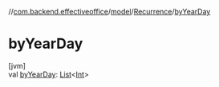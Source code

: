 //[com.backend.effectiveoffice](../../../index.md)/[model](../index.md)/[Recurrence](index.md)/[byYearDay](by-year-day.md)

# byYearDay

[jvm]\
val [byYearDay](by-year-day.md): [List](https://kotlinlang.org/api/latest/jvm/stdlib/kotlin.collections/-list/index.html)&lt;[Int](https://kotlinlang.org/api/latest/jvm/stdlib/kotlin/-int/index.html)&gt;
